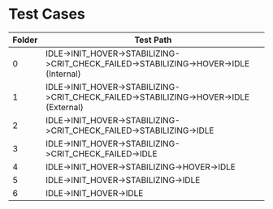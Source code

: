Test Cases
=====================================================================================================
| Folder	| Test Path 																			|
| ---------	| -------------------------------------------------------------------------------------	|
| 0			| IDLE->INIT_HOVER->STABILIZING->CRIT_CHECK_FAILED->STABILIZING->HOVER->IDLE (Internal)	|
| 1			| IDLE->INIT_HOVER->STABILIZING->CRIT_CHECK_FAILED->STABILIZING->HOVER->IDLE (External)	|
| 2			| IDLE->INIT_HOVER->STABILIZING->CRIT_CHECK_FAILED->STABILIZING->IDLE					|
| 3			| IDLE->INIT_HOVER->STABILIZING->CRIT_CHECK_FAILED->IDLE								|
| 4			| IDLE->INIT_HOVER->STABILIZING->HOVER->IDLE											|
| 5			| IDLE->INIT_HOVER->STABILIZING->IDLE													|
| 6			| IDLE->INIT_HOVER->IDLE																|
